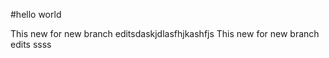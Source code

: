 #hello world

This new for new branch editsdaskjdlasfhjkashfjs
This new for new branch edits   ssss
